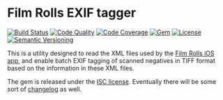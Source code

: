 # Film Rolls EXIF tagger

[![Build Status](https://img.shields.io/travis/urdh/filmrolls/master)][build-status]
[![Code Quality](https://img.shields.io/codacy/grade/ad6e6ba15806436ea9cb80c41fc75fb0/master)][codacy]
[![Code Coverage](https://img.shields.io/codacy/coverage/ad6e6ba15806436ea9cb80c41fc75fb0/master)][codacy]
[![Gem](https://img.shields.io/gem/v/filmrolls)][release]
[![License](https://img.shields.io/github/license/urdh/filmrolls)](LICENSE.md)
[![Semantic Versioning](https://img.shields.io/badge/semver-2.0.0-blue)][semver]

This is a utility designed to read the XML files used by the [Film Rolls iOS app][film-rolls], and enable batch EXIF tagging of scanned negatives in TIFF format based on the information in these XML files.

The gem is released under the [ISC license](LICENSE.md).
Eventually there will be some sort of [changelog](CHANGELOG.md) as well.

[film-rolls]: https://itunes.apple.com/se/app/film-rolls-app-for-film-photographers/id675626559
[semver]: http://semver.org/spec/v2.0.0.html

[build-status]: https://travis-ci.org/urdh/filmrolls
[codacy]: https://www.codacy.com/app/Sigurdhsson/filmrolls
[release]: https://rubygems.org/gems/filmrolls
